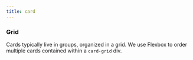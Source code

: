```yaml
---
title: card
---
```


### Grid

Cards typically live in groups, organized in a grid. We use Flexbox to order multiple cards contained within a `card-grid` div. 

